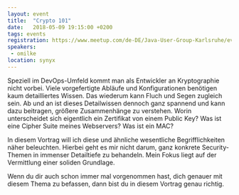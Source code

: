 ```yaml
---
layout: event
title:  "Crypto 101"
date:   2018-05-09 19:15:00 +0200
tags: events
registration: https://www.meetup.com/de-DE/Java-User-Group-Karlsruhe/events/249934602/
speakers:
 - omilke
location: synyx
---
```


Speziell im DevOps-Umfeld kommt man als Entwickler an Kryptographie
nicht vorbei. Viele vorgefertigte Abläufe und Konfigurationen benötigen
kaum detailliertes Wissen. Das wiederum kann Fluch und Segen zugleich
sein. Ab und an ist dieses Detailwissen dennoch ganz spannend und kann
dazu beitragen, größere Zusammenhänge zu verstehen. Worin unterscheidet
sich eigentlich ein Zertifikat von einem Public Key? Was ist eine Cipher
Suite meines Webservers? Was ist ein MAC?

In diesem Vortrag will ich diese und ähnliche wesentliche
Begrifflichkeiten näher beleuchten. Hierbei geht es mir nicht darum,
ganz konkrete Security-Themen in immenser Detailtiefe zu behandeln. Mein
Fokus liegt auf der Vermittlung einer soliden Grundlage.

Wenn du dir auch schon immer mal vorgenommen hast, dich genauer mit
diesem Thema zu befassen, dann bist du in diesem Vortrag genau richtig.
